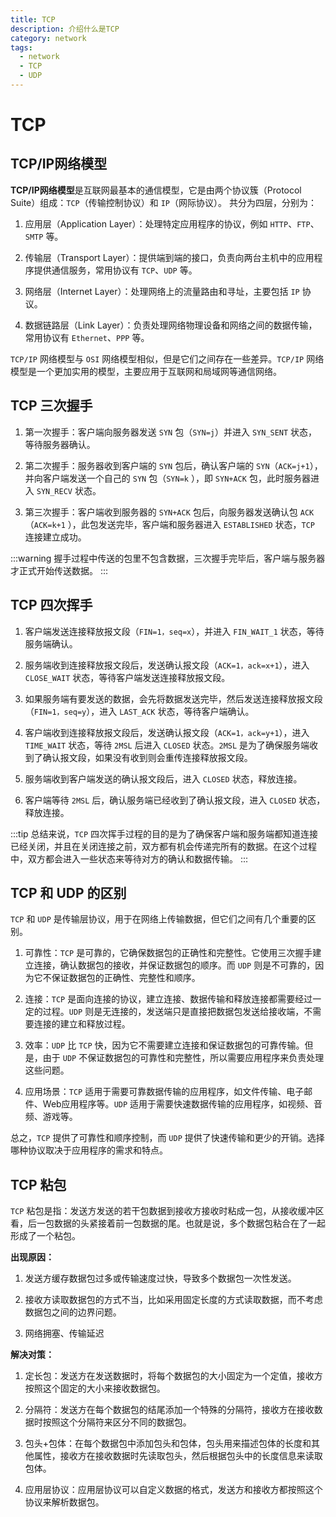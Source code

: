 ```yaml
---
title: TCP
description: 介绍什么是TCP
category: network
tags:
  - network
  - TCP
  - UDP
---
```


# TCP

## TCP/IP网络模型

**TCP/IP网络模型**是互联网最基本的通信模型，它是由两个协议簇（Protocol Suite）组成：`TCP`（传输控制协议）和 `IP`（网际协议）。
共分为四层，分别为：

1. 应用层（Application Layer）：处理特定应用程序的协议，例如 `HTTP`、`FTP`、`SMTP` 等。

2. 传输层（Transport Layer）：提供端到端的接口，负责向两台主机中的应用程序提供通信服务，常用协议有 `TCP`、`UDP` 等。

3. 网络层（Internet Layer）：处理网络上的流量路由和寻址，主要包括 `IP` 协议。

4. 数据链路层（Link Layer）：负责处理网络物理设备和网络之间的数据传输，常用协议有 `Ethernet`、`PPP` 等。

`TCP/IP` 网络模型与 `OSI` 网络模型相似，但是它们之间存在一些差异。`TCP/IP` 网络模型是一个更加实用的模型，主要应用于互联网和局域网等通信网络。

## TCP 三次握手

1. 第一次握手：客户端向服务器发送 `SYN` 包（`SYN=j`）并进入 `SYN_SENT` 状态，等待服务器确认。

2. 第二次握手：服务器收到客户端的 `SYN` 包后，确认客户端的 `SYN`（`ACK=j+1`），并向客户端发送一个自己的 `SYN` 包（`SYN=k`
   ），即 `SYN+ACK` 包，此时服务器进入 `SYN_RECV` 状态。

3. 第三次握手：客户端收到服务器的 `SYN+ACK` 包后，向服务器发送确认包 `ACK`（`ACK=k+1`
   ），此包发送完毕，客户端和服务器进入 `ESTABLISHED` 状态，`TCP` 连接建立成功。

:::warning
握手过程中传送的包里不包含数据，三次握手完毕后，客户端与服务器才正式开始传送数据。
:::


## TCP 四次挥手

1. 客户端发送连接释放报文段（`FIN=1，seq=x`），并进入 `FIN_WAIT_1` 状态，等待服务端确认。

2. 服务端收到连接释放报文段后，发送确认报文段（`ACK=1，ack=x+1`），进入 `CLOSE_WAIT` 状态，等待客户端发送连接释放报文段。

3. 如果服务端有要发送的数据，会先将数据发送完毕，然后发送连接释放报文段（`FIN=1，seq=y`），进入 `LAST_ACK` 状态，等待客户端确认。

4. 客户端收到连接释放报文段后，发送确认报文段（`ACK=1，ack=y+1`），进入 `TIME_WAIT` 状态，等待 `2MSL` 后进入 `CLOSED`
   状态。`2MSL` 是为了确保服务端收到了确认报文段，如果没有收到则会重传连接释放报文段。

5. 服务端收到客户端发送的确认报文段后，进入 `CLOSED` 状态，释放连接。

6. 客户端等待 `2MSL` 后，确认服务端已经收到了确认报文段，进入 `CLOSED` 状态，释放连接。

:::tip
总结来说，`TCP` 四次挥手过程的目的是为了确保客户端和服务端都知道连接已经关闭，并且在关闭连接之前，双方都有机会传递完所有的数据。在这个过程中，双方都会进入一些状态来等待对方的确认和数据传输。
:::

## TCP 和 UDP 的区别

`TCP` 和 `UDP` 是传输层协议，用于在网络上传输数据，但它们之间有几个重要的区别。

1. 可靠性：`TCP`
   是可靠的，它确保数据包的正确性和完整性。它使用三次握手建立连接，确认数据包的接收，并保证数据包的顺序。而 `UDP`
   则是不可靠的，因为它不保证数据包的正确性、完整性和顺序。

2. 连接：`TCP` 是面向连接的协议，建立连接、数据传输和释放连接都需要经过一定的过程。`UDP`
   则是无连接的，发送端只是直接把数据包发送给接收端，不需要连接的建立和释放过程。

3. 效率：`UDP` 比 `TCP` 快，因为它不需要建立连接和保证数据包的可靠传输。但是，由于 `UDP` 不保证数据包的可靠性和完整性，所以需要应用程序来负责处理这些问题。

4. 应用场景：`TCP` 适用于需要可靠数据传输的应用程序，如文件传输、电子邮件、Web应用程序等。`UDP` 适用于需要快速数据传输的应用程序，如视频、音频、游戏等。

总之，`TCP` 提供了可靠性和顺序控制，而 `UDP` 提供了快速传输和更少的开销。选择哪种协议取决于应用程序的需求和特点。

## TCP 粘包

`TCP` 粘包是指：发送方发送的若干包数据到接收方接收时粘成一包，从接收缓冲区看，后一包数据的头紧接着前一包数据的尾。也就是说，多个数据包粘合在了一起形成了一个粘包。

**出现原因：**

1. 发送方缓存数据包过多或传输速度过快，导致多个数据包一次性发送。

2. 接收方读取数据包的方式不当，比如采用固定长度的方式读取数据，而不考虑数据包之间的边界问题。

3. 网络拥塞、传输延迟

**解决对策：**

1. 定长包：发送方在发送数据时，将每个数据包的大小固定为一个定值，接收方按照这个固定的大小来接收数据包。

2. 分隔符：发送方在每个数据包的结尾添加一个特殊的分隔符，接收方在接收数据时按照这个分隔符来区分不同的数据包。

3. 包头+包体：在每个数据包中添加包头和包体，包头用来描述包体的长度和其他属性，接收方在接收数据时先读取包头，然后根据包头中的长度信息来读取包体。

4. 应用层协议：应用层协议可以自定义数据的格式，发送方和接收方都按照这个协议来解析数据包。
